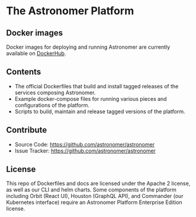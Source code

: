 # The Astronomer Platform

## Docker images

Docker images for deploying and running Astronomer are currently available on
[DockerHub](https://hub.docker.com/u/astronomerinc/).

## Contents

* The official Dockerfiles that build and install tagged releases of the
  services composing Astronomer.
* Example docker-compose files for running various pieces and configurations of
  the platform.
* Scripts to build, maintain and release tagged versions of the platform.

## Contribute

* Source Code: <https://github.com/astronomer/astronomer>
* Issue Tracker: <https://github.com/astronomer/astronomer>

## License

This repo of Dockerfiles and docs are licensed under the Apache 2 license, as well as our CLI and helm charts. Some components of the platform including Orbit (React UI), Houston (GraphQL API), and Commander (our Kubernetes interface) require an Astronomer Platform Enterprise Edition license.

